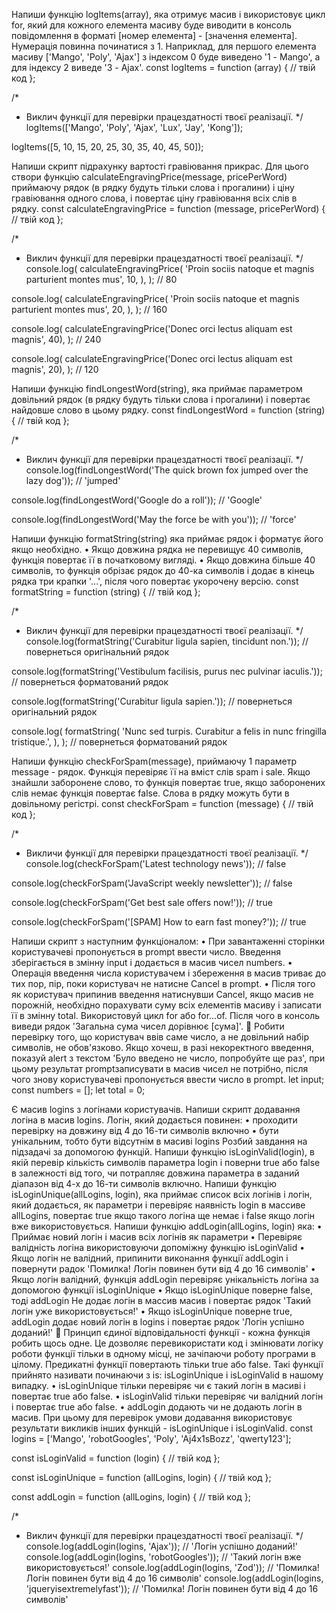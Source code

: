 <!-- Критерії прийому
•	Створено репозиторій control-js-01
•	При здачі контрольної роботи є посилання на вихідні файли в репозиторії
•	Кожне завдання виконано в окремому файлі з ім'ям task-номер_завдання.js. Використовуй <script type="module"> щоб закрити код завдання в окремій області видимості і уникнути конфліктів імен ідентифікаторів.
•	Імена змінних зрозумілі, описові
•	Код відформатований за допомогою Prettier -->

 <!-- Завдання 1 (1 бал) -->

Напиши функцію logItems(array), яка отримує масив і використовує цикл for, який для кожного елемента масиву буде виводити в консоль повідомлення в форматі [номер елемента] - [значення елемента].
Нумерація повинна починатися з 1. Наприклад, для першого елемента масиву ['Mango', 'Poly', 'Ajax'] з індексом 0 буде виведено '1 - Mango', а для індексу 2 виведе '3 - Ajax'.
const logItems = function (array) {
// твій код
};

/\*

- Виклич функції для перевірки працездатності твоєї реалізації.
  \*/
  logItems(['Mango', 'Poly', 'Ajax', 'Lux', 'Jay', 'Kong']);

logItems([5, 10, 15, 20, 25, 30, 35, 40, 45, 50]);

<!-- Завдання 2 (2 бали) -->

Напиши скрипт підрахунку вартості гравіювання прикрас. Для цього створи функцію calculateEngravingPrice(message, pricePerWord) приймаючу рядок (в рядку будуть тільки слова і прогалини) і ціну гравіювання одного слова, і повертає ціну гравіювання всіх слів в рядку.
const calculateEngravingPrice = function (message, pricePerWord) {
// твій код
};

/\*

- Виклич функції для перевірки працездатності твоєї реалізації.
  \*/
  console.log(
  calculateEngravingPrice(
  'Proin sociis natoque et magnis parturient montes mus',
  10,
  ),
  ); // 80

console.log(
calculateEngravingPrice(
'Proin sociis natoque et magnis parturient montes mus',
20,
),
); // 160

console.log(
calculateEngravingPrice('Donec orci lectus aliquam est magnis', 40),
); // 240

console.log(
calculateEngravingPrice('Donec orci lectus aliquam est magnis', 20),
); // 120

<!-- Завдання 3 (2 бали) -->

Напиши функцію findLongestWord(string), яка приймає параметром довільний рядок (в рядку будуть тільки слова і прогалини) і повертає найдовше слово в цьому рядку.
const findLongestWord = function (string) {
// твій код
};

/\*

- Виклич функції для перевірки працездатності твоєї реалізації.
  \*/
  console.log(findLongestWord('The quick brown fox jumped over the lazy dog')); // 'jumped'

console.log(findLongestWord('Google do a roll')); // 'Google'

console.log(findLongestWord('May the force be with you')); // 'force'

<!-- Завдання 4 (3-бали) -->

Напиши функцію formatString(string) яка приймає рядок і форматує його якщо необхідно.
• Якщо довжина рядка не перевищує 40 символів, функція повертає її в початковому вигляді.
• Якщо довжина більше 40 символів, то функція обрізає рядок до 40-ка символів і додає в кінець рядка три крапки '...', після чого повертає укорочену версію.
const formatString = function (string) {
// твій код
};

/\*

- Виклич функції для перевірки працездатності твоєї реалізації.
  \*/
  console.log(formatString('Curabitur ligula sapien, tincidunt non.'));
  // повернеться оригінальний рядок

console.log(formatString('Vestibulum facilisis, purus nec pulvinar iaculis.'));
// повернеться форматований рядок

console.log(formatString('Curabitur ligula sapien.'));
// повернеться оригінальний рядок

console.log(
formatString(
'Nunc sed turpis. Curabitur a felis in nunc fringilla tristique.',
),
);
// повернеться форматований рядок

<!-- Завдання 5 (3 бали) -->

Напиши функцію checkForSpam(message), приймаючу 1 параметр message - рядок. Функція перевіряє її на вміст слів spam і sale. Якщо знайшли заборонене слово, то функція повертає true, якщо заборонених слів немає функція повертає false. Слова в рядку можуть бути в довільному регістрі.
const checkForSpam = function (message) {
// твій код
};

/\*

- Викличи функції для перевірки працездатності твоєї реалізації.
  \*/
  console.log(checkForSpam('Latest technology news')); // false

console.log(checkForSpam('JavaScript weekly newsletter')); // false

console.log(checkForSpam('Get best sale offers now!')); // true

console.log(checkForSpam('[SPAM] How to earn fast money?')); // true

<!-- Завдання 6 (5 балів) -->

Напиши скрипт з наступним функціоналом:
• При завантаженні сторінки користувачеві пропонується в prompt ввести число. Введення зберігається в змінну input і додається в масив чисел numbers.
• Операція введення числа користувачем і збереження в масив триває до тих пор, пір, поки користувач не натисне Cancel в prompt.
• Після того як користувач припинив введення натиснувши Cancel, якщо масив не порожній, необхідно порахувати суму всіх елементів масиву і записати її в змінну total. Використовуй цикл for або for...of. Після чого в консоль виведи рядок 'Загальна сума чисел дорівнює [сума]'.
🔔 Робити перевірку того, що користувач ввів саме число, а не довільний набір символів, не обов'язково. Якщо хочеш, в разі некоректного введення, показуй alert з текстом 'Було введено не число, попробуйте ще раз', при цьому результат promptзаписувати в масив чисел не потрібно, після чого знову користувачеві пропонується ввести число в prompt.
let input;
const numbers = [];
let total = 0;

<!-- Завдання 7 - (12 балів) -->

Є масив logins з логінами користувачів. Напиши скрипт додавання логіна в масив logins. Логін, який додається повинен:
• проходити перевірку на довжину від 4 до 16-ти символів включно
• бути унікальним, тобто бути відсутнім в масиві logins
Розбий завдання на підзадачі за допомогою функцій.
Напиши функцію isLoginValid(login), в якій перевір кількість символів параметра login і поверни true або false в залежності від того, чи потрапляє довжина параметра в заданий діапазон від 4-х до 16-ти символів включно.
Напиши функцію isLoginUnique(allLogins, login), яка приймає список всіх логінів і логін, який додається, як параметри і перевіряє наявність login в массиве allLogins, повертає true якщо такого логіна ще немає і false якщо логін вже використовується.
Напиши функцію addLogin(allLogins, login) яка:
• Приймає новий логін і масив всіх логінів як параметри
• Перевіряє валідність логіна використовуючи допоміжну функцію isLoginValid
• Якщо логін не валідний, припинити виконання функції addLogin і повернути радок 'Помилка! Логін повинен бути від 4 до 16 символів'
• Якщо логін валідний, функція addLogin перевіряє унікальність логіна за допомогою функції isLoginUnique
• Якщо isLoginUnique поверне false, тоді addLogin Не додає логін в массив масив і повертає рядок 'Такий логін уже використовується!'
• Якщо isLoginUnique поверне true, addLogin додає новий логін в logins і повертає рядок 'Логін успішно доданий!'
🔔 Принцип єдиної відповідальності функції - кожна функція робить щось одне. Це дозволяє перевикористати код і змінювати логіку роботи функції тільки в одному місці, не зачіпаючи роботу програми в цілому.
Предикатні функції повертають тільки true або false. Такі функції прийнято називати починаючи з is: isLoginUnique і isLoginValid в нашому випадку.
• isLoginUnique тільки перевіряє чи є такий логін в масиві і повертає true або false.
• isLoginValid тільки перевіряє чи валідний логін і повертає true або false.
• addLogin додають чи не додають логін в масив. При цьому для перевірок умови додавання використовує результати викликів інших функцій - isLoginUnique і isLoginValid.
const logins = ['Mango', 'robotGoogles', 'Poly', 'Aj4x1sBozz', 'qwerty123'];

const isLoginValid = function (login) {
// твій код
};

const isLoginUnique = function (allLogins, login) {
// твій код
};

const addLogin = function (allLogins, login) {
// твій код
};

/\*

- Виклич функції для перевірки працездатності твоєї реалізації.
  \*/
  console.log(addLogin(logins, 'Ajax')); // 'Логін успішно доданий!'
  console.log(addLogin(logins, 'robotGoogles')); // 'Такий логін вже використовується!'
  console.log(addLogin(logins, 'Zod')); // 'Помилка! Логін повинен бути від 4 до 16 символів'
  console.log(addLogin(logins, 'jqueryisextremelyfast')); // 'Помилка! Логін повинен бути від 4 до 16 символів'
